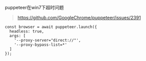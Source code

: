 puppeteer在win7下超时问题
> https://github.com/GoogleChrome/puppeteer/issues/2391
```
const browser = await puppeteer.launch({
  headless: true,
  args: [
    '--proxy-server="direct://"',
    '--proxy-bypass-list=*'
  ]
});
```
